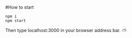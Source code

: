 #How to start
```
npm i
npm start
```
Then type localhost:3000 in your browser address bar.
:partly_sunny:
